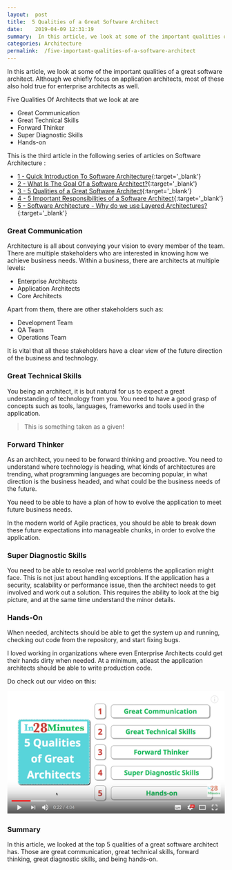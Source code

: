 ```yaml
---
layout:  post
title:  5 Qualities of a Great Software Architect
date:    2019-04-09 12:31:19
summary:  In this article, we look at some of the important qualities of a great software architect. While we focus on application architects, most of these are applicable for enterprise architects as well.
categories: Architecture
permalink:  /five-important-qualities-of-a-software-architect
---
```


In this article, we look at some of the important qualities of a great software architect. Although we chiefly focus on application architects, most of these also hold true for enterprise architects as well.

Five Qualities Of Architects that we look at are
- Great Communication
- Great Technical Skills
- Forward Thinker
- Super Diagnostic Skills
- Hands-on

This is the third article in the following series of articles on Software Architecture :
- [1 - Quick Introduction To Software Architecture](/introduction-to-software-architecture){:target='_blank'}
- [2 - What Is The Goal Of a Software Architect?](/what-is-the-goal-of-an-software-architect){:target='_blank'}
- [3 - 5 Qualities of a Great Software Architect](/five-important-qualities-of-a-software-architect){:target='_blank'}
- [4 - 5 Important Responsibilities of a Software Architect](/five-important-responsibilities-of-a-software-architect){:target='_blank'}
- [5 - Software Architecture - Why do we use Layered Architectures?](/software-architecture-why-should-we-use-layered-architecture){:target='_blank'}

### Great Communication

Architecture is all about conveying your vision to every member of the team. There are multiple stakeholders who are interested in knowing how we achieve business needs. Within a business, there are architects at multiple levels:

* Enterprise Architects
* Application Architects
* Core Architects

Apart from them, there are other stakeholders such as:

* Development Team
* QA Team
* Operations Team

It is vital that all these stakeholders have a clear view of the future direction of the business and technology.

### Great Technical Skills

You being an architect, it is but natural for us to expect a great understanding of technology from you. You need to have a good grasp of concepts such as tools, languages, frameworks and tools used in the application. 

> This is something taken as a given!

### Forward Thinker

As an architect, you need to be forward thinking and proactive. You need to understand where technology is heading, what kinds of architectures are trending, what programming languages are becoming popular, in what direction is the business headed, and what could be the business needs of the future. 

You need to be able to have a plan of how to evolve the application to meet future business needs. 

In the modern world of Agile practices, you should be able to break down these future expectations into manageable chunks, in order to evolve the application.  

### Super Diagnostic Skills

You need to be able to resolve real world problems the application might face. This is not just about handling exceptions. If the application has a security, scalability or performance issue, then the architect needs to get involved and work out a solution. This requires the ability to look at the big picture, and at the same time understand the minor details. 

### Hands-On

When needed, architects should be able to get the system up and running, checking out code from the repository, and start fixing bugs. 

I loved working in organizations where even Enterprise Architects could get their hands dirty when needed. At a minimum, atleast the application architects should be able to write production code. 

Do check out our video on this:

[![image info](/images/Capture-043-01.png)](https://www.youtube.com/watch?v=M4A532ksLow)

### Summary

In this article, we looked at the top 5 qualities of a great software architect has. Those are great communication, great technical skills, forward thinking, great diagnostic skills, and being hands-on.
